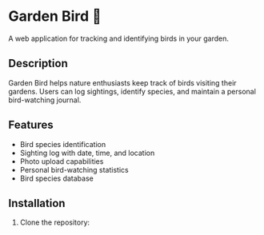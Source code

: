# Garden Bird 🦜

A web application for tracking and identifying birds in your garden.

## Description

Garden Bird helps nature enthusiasts keep track of birds visiting their gardens. Users can log sightings, identify species, and maintain a personal bird-watching journal.

## Features

- Bird species identification
- Sighting log with date, time, and location
- Photo upload capabilities
- Personal bird-watching statistics
- Bird species database

## Installation

1. Clone the repository: